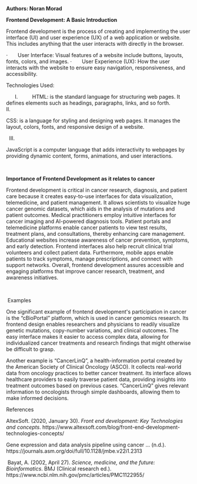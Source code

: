 **Authors: Noran Morad**

**Frontend Development: A Basic Introduction**

Frontend development is the process of creating and implementing the user interface (UI) and user experience (UX) of a web application or website. This includes anything that the user interacts with directly in the browser.

<!--[if !supportLists]-->·       <!--[endif]-->User Interface: Visual features of a website include buttons, layouts, fonts, colors, and images.

<!--[if !supportLists]-->·       <!--[endif]-->User Experience (UX): How the user interacts with the website to ensure easy navigation, responsiveness, and accessibility. <!--[if !supportLineBreakNewLine]--> <!--[endif]-->

Technologies Used:

<!--[if !supportLists]-->      I.          <!--[endif]-->HTML: is the standard language for structuring web pages. It defines elements such as headings, paragraphs, links, and so forth.

<!--[if !supportLists]-->    II.         <!--[endif]-->
CSS: is a language for styling and designing web pages. It manages the layout, colors, fonts, and responsive design of a website.

<!--[if !supportLists]-->  III.         <!--[endif]-->
JavaScript is a computer language that adds interactivity to webpages by providing dynamic content, forms, animations, and user interactions. <!--[if !supportLineBreakNewLine]--> <!--[endif]-->

 

**Importance of Frontend Development as it relates to cancer**

Frontend development is critical in cancer research, diagnosis, and patient care because it creates easy-to-use interfaces for data visualization, telemedicine, and patient management. It allows scientists to visualize huge cancer genomic datasets, which aids in the analysis of mutations and patient outcomes. Medical practitioners employ intuitive interfaces for cancer imaging and AI-powered diagnosis tools. Patient portals and telemedicine platforms enable cancer patients to view test results, treatment plans, and consultations, thereby enhancing care management. Educational websites increase awareness of cancer prevention, symptoms, and early detection. Frontend interfaces also help recruit clinical trial volunteers and collect patient data. Furthermore, mobile apps enable patients to track symptoms, manage prescriptions, and connect with support networks. Overall, frontend development assures accessible and engaging platforms that improve cancer research, treatment, and awareness initiatives.

 

 Examples

One significant example of frontend development's participation in cancer is the “cBioPortal” platform, which is used in cancer genomics research. Its frontend design enables researchers and physicians to readily visualize genetic mutations, copy-number variations, and clinical outcomes. The easy interface makes it easier to access complex data, allowing for individualized cancer treatments and research findings that might otherwise be difficult to grasp.

Another example is “CancerLinQ”, a health-information portal created by the American Society of Clinical Oncology (ASCO). It collects real-world data from oncology practices to better cancer treatment. Its interface allows healthcare providers to easily traverse patient data, providing insights into treatment outcomes based on previous cases. “CancerLinQ” gives relevant information to oncologists through simple dashboards, allowing them to make informed decisions.

References 

AltexSoft. (2020, January 30). _Front end development: Key Technologies and concepts_. https\://www\.altexsoft.com/blog/front-end-development-technologies-concepts/

<!--[if !supportLineBreakNewLine]-->

<!--[endif]-->

Gene expression and data analysis pipeline using cancer ... (n.d.). https\://journals.asm.org/doi/full/10.1128/jmbe.v22i1.2313

 Bayat, A. (2002, April 27). _Science, medicine, and the future: Bioinformatics_. BMJ (Clinical research ed.). https\://www\.ncbi.nlm.nih.gov/pmc/articles/PMC1122955/

 
